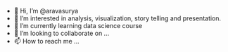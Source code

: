 - 👋 Hi, I’m @aravasurya
- 👀 I’m interested in analysis, visualization, story telling and presentation.
- 🌱 I’m currently learning data science course
- 💞️ I’m looking to collaborate on ...
- 📫 How to reach me ...

<!---
aravasurya/aravasurya is a ✨ special ✨ repository because its `README.md` (this file) appears on your GitHub profile.
You can click the Preview link to take a look at your changes.
--->

